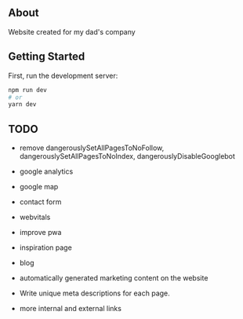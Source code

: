 ## About

Website created for my dad's company

## Getting Started

First, run the development server:

```bash
npm run dev
# or
yarn dev
```

## TODO

- remove dangerouslySetAllPagesToNoFollow, dangerouslySetAllPagesToNoIndex, dangerouslyDisableGooglebot

- google analytics
- google map
- contact form
- webvitals
- improve pwa
- inspiration page
- blog
- automatically generated marketing content on the website 
- Write unique meta descriptions for each page.
- more internal and external links

